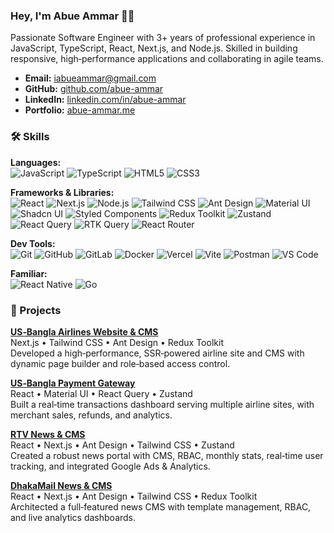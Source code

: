 ### Hey, I'm Abue Ammar 👋🏼

Passionate Software Engineer with 3+ years of professional experience in JavaScript, TypeScript, React, Next.js, and Node.js. Skilled in building responsive, high‑performance applications and collaborating in agile teams.

- **Email:** [iabueammar@gmail.com](mailto:iabueammar@gmail.com)  
- **GitHub:** [github.com/abue-ammar](https://github.com/abue-ammar)  
- **LinkedIn:** [linkedin.com/in/abue-ammar](https://linkedin.com/in/abue-ammar)
- **Portfolio:** [abue-ammar.me](https://abue-ammar.me)


### 🛠️ Skills

**Languages:**  
![JavaScript](https://img.shields.io/badge/-JavaScript-F7DF1E?logo=javascript&logoColor=000) ![TypeScript](https://img.shields.io/badge/-TypeScript-3178C6?logo=typescript&logoColor=fff) ![HTML5](https://img.shields.io/badge/-HTML5-E34F26?logo=html5&logoColor=fff) ![CSS3](https://img.shields.io/badge/-CSS3-1572B6?logo=css3&logoColor=fff)

**Frameworks & Libraries:**  
![React](https://img.shields.io/badge/-React-20232A?logo=react&logoColor=61DAFB) ![Next.js](https://img.shields.io/badge/-Next.js-000000?logo=next.js&logoColor=fff) ![Node.js](https://img.shields.io/badge/-Node.js-339933?logo=node.js&logoColor=fff) ![Tailwind CSS](https://img.shields.io/badge/-Tailwind_CSS-38B2AC?logo=tailwind-css&logoColor=fff) ![Ant Design](https://img.shields.io/badge/-AntD-0170FE?logo=ant-design&logoColor=fff) ![Material UI](https://img.shields.io/badge/-Material_UI-0081CB?logo=mui&logoColor=fff) ![Shadcn UI](https://img.shields.io/badge/-Shadcn_UI-EC4899?logo=shadcn&logoColor=fff) ![Styled Components](https://img.shields.io/badge/-Styled_Components-DB7093?logo=styled-components&logoColor=fff) ![Redux Toolkit](https://img.shields.io/badge/-Redux_Toolkit-764ABC?logo=redux&logoColor=fff) ![Zustand](https://img.shields.io/badge/-Zustand-000000?logo=zustand&logoColor=fff) ![React Query](https://img.shields.io/badge/-React_Query-FF4154?logo=react-query&logoColor=fff) ![RTK Query](https://img.shields.io/badge/-RTK_Query-764ABC?logo=redux&logoColor=fff) ![React Router](https://img.shields.io/badge/-React_Router-CA4245?logo=react-router&logoColor=fff)

**Dev Tools:**  
![Git](https://img.shields.io/badge/-Git-F05032?logo=git&logoColor=fff) ![GitHub](https://img.shields.io/badge/-GitHub-181717?logo=github&logoColor=fff) ![GitLab](https://img.shields.io/badge/-GitLab-FC6D26?logo=gitlab&logoColor=fff) ![Docker](https://img.shields.io/badge/-Docker-2496ED?logo=docker&logoColor=fff) ![Vercel](https://img.shields.io/badge/-Vercel-000000?logo=vercel&logoColor=fff) ![Vite](https://img.shields.io/badge/-Vite-646CFF?logo=vite&logoColor=fff) ![Postman](https://img.shields.io/badge/-Postman-FF6C37?logo=postman&logoColor=fff) ![VS Code](https://img.shields.io/badge/-VS_Code-007ACC?logo=visual-studio-code&logoColor=fff)

**Familiar:**  
![React Native](https://img.shields.io/badge/-React_Native-20232A?logo=react&logoColor=61DAFB) ![Go](https://img.shields.io/badge/-Go-00ADD8?logo=go&logoColor=fff)


### 🚀 Projects

**[US‑Bangla Airlines Website & CMS](https://usbair.com)**  
Next.js • Tailwind CSS • Ant Design • Redux Toolkit  
Developed a high‑performance, SSR‑powered airline site and CMS with dynamic page builder and role‑based access control.

**[US‑Bangla Payment Gateway](https://)**  
React • Material UI • React Query • Zustand  
Built a real‑time transactions dashboard serving multiple airline sites, with merchant sales, refunds, and analytics.

**[RTV News & CMS](https://www.rtvonline.com)**  
React • Next.js • Ant Design • Tailwind CSS • Zustand  
Created a robust news portal with CMS, RBAC, monthly stats, real‑time user tracking, and integrated Google Ads & Analytics.

**[DhakaMail News & CMS](https://dhakamail.com)**  
React • Next.js • Ant Design • Tailwind CSS • Redux Toolkit  
Architected a full‑featured news CMS with template management, RBAC, and live analytics dashboards.
